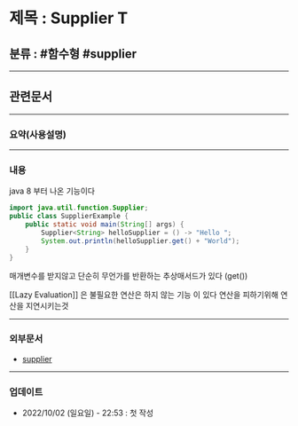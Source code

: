 # 제목 : Supplier T

## 분류 : #함수형 #supplier

---
## 관련문서

----
### 요약(사용설명)

---
### 내용

java 8 부터 나온 기능이다
```Java
import java.util.function.Supplier;
public class SupplierExample {
	public static void main(String[] args) { 
		Supplier<String> helloSupplier = () -> "Hello "; 
		System.out.println(helloSupplier.get() + "World"); 
	} 
}
```
매개변수를 받지않고 단순히 무언가를 반환하는 추상매서드가 있다 (get())

[[Lazy Evaluation]]
은 불필요한 연산은 하지 않는 기능 이 있다
연산을 피하기위해 연산을 지연시키는것


----
### 외부문서
- [supplier](https://m.blog.naver.com/zzang9ha/222087025042)

----
### 업데이트
-  2022/10/02 (일요일) - 22:53 : 첫 작성
